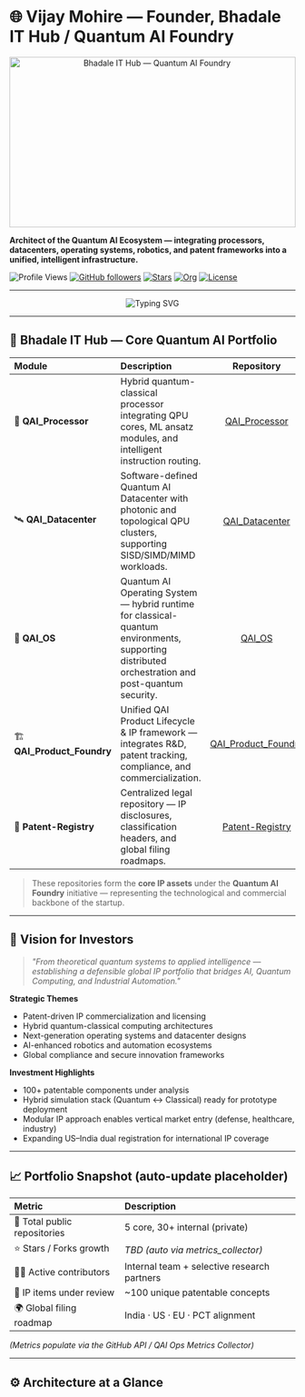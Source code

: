 # 🌐 Vijay Mohire — Founder, Bhadale IT Hub / Quantum AI Foundry

<p align="center">
  <!-- Optional banner: replace with your uploaded image -->
  <img src="https://raw.githubusercontent.com/vijaymohire/vijaymohire/main/banner.png" alt="Bhadale IT Hub — Quantum AI Foundry" style="width:100%;max-height:300px;object-fit:cover;">
</p>

**Architect of the Quantum AI Ecosystem — integrating processors, datacenters, operating systems, robotics, and patent frameworks into a unified, intelligent infrastructure.**

![Profile Views](https://komarev.com/ghpvc/?username=vijaymohire&style=flat-square)
[![GitHub followers](https://img.shields.io/github/followers/vijaymohire?label=Follow&style=social)](https://github.com/vijaymohire)
[![Stars](https://img.shields.io/github/stars/vijaymohire?style=social)](https://github.com/vijaymohire?tab=repositories)
[![Org](https://img.shields.io/badge/Bhadale_IT_Hub-Quantum_AI_Foundry-blue?style=flat-square)]()
[![License](https://img.shields.io/badge/license-Proprietary%20IP-lightgrey.svg)]()

---

<p align="center">
  <img src="https://readme-typing-svg.demolab.com?font=Fira+Code&pause=1500&center=true&width=900&lines=Quantum+AI+Processors+%7C+Datacenters+%7C+OS+%7C+Robotics+%7C+IP+Lifecycle+Management" alt="Typing SVG" />
</p>

---

## 🧩 Bhadale IT Hub — Core Quantum AI Portfolio

| Module | Description | Repository |
|:--|:--|:--:|
| 🧠 **QAI_Processor** | Hybrid quantum-classical processor integrating QPU cores, ML ansatz modules, and intelligent instruction routing. | [QAI_Processor](https://github.com/vijaymohire/QAI_Processor) |
| 🛰️ **QAI_Datacenter** | Software-defined Quantum AI Datacenter with photonic and topological QPU clusters, supporting SISD/SIMD/MIMD workloads. | [QAI_Datacenter](https://github.com/vijaymohire/QAI_Datacenter) |
| 🧩 **QAI_OS** | Quantum AI Operating System — hybrid runtime for classical-quantum environments, supporting distributed orchestration and post-quantum security. | [QAI_OS](https://github.com/vijaymohire/QAI_OS) |
| 🏗️ **QAI_Product_Foundry** | Unified QAI Product Lifecycle & IP framework — integrates R&D, patent tracking, compliance, and commercialization. | [QAI_Product_Foundry](https://github.com/vijaymohire/QAI_Product_Foundry) |
| 📑 **Patent-Registry** | Centralized legal repository — IP disclosures, classification headers, and global filing roadmaps. | [Patent-Registry](https://github.com/vijaymohire/Patent-Registry) |

> These repositories form the **core IP assets** under the **Quantum AI Foundry** initiative — representing the technological and commercial backbone of the startup.

---

## 💼 Vision for Investors

> *"From theoretical quantum systems to applied intelligence — establishing a defensible global IP portfolio that bridges AI, Quantum Computing, and Industrial Automation."*

**Strategic Themes**
- Patent-driven IP commercialization and licensing  
- Hybrid quantum-classical computing architectures  
- Next-generation operating systems and datacenter designs  
- AI-enhanced robotics and automation ecosystems  
- Global compliance and secure innovation frameworks  

**Investment Highlights**
- 100+ patentable components under analysis  
- Hybrid simulation stack (Quantum ↔ Classical) ready for prototype deployment  
- Modular IP approach enables vertical market entry (defense, healthcare, industry)  
- Expanding US–India dual registration for international IP coverage  

---

## 📈 Portfolio Snapshot (auto-update placeholder)

| Metric | Description |
|:--|:--|
| 🧱 Total public repositories | 5 core, 30+ internal (private) |
| ⭐ Stars / Forks growth | *TBD (auto via metrics_collector)* |
| 🧑‍💻 Active contributors | Internal team + selective research partners |
| 🔐 IP items under review | ~100 unique patentable concepts |
| 🌍 Global filing roadmap | India · US · EU · PCT alignment |

*(Metrics populate via the GitHub API / QAI Ops Metrics Collector)*

---

## ⚙️ Architecture at a Glance

